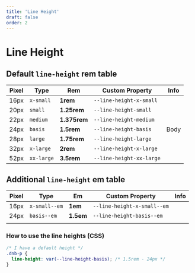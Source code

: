 ```yaml
---
title: 'Line Height'
draft: false
order: 2
---
```


# Line Height

## Default `line-height` **rem** table

| Pixel | Type       | Rem          | Custom Property          | Info |
| ----- | ---------- | ------------ | ------------------------ | ---- |
| 16px  | `x-small`  | **1rem**     | `--line-height-x-small`  |      |
| 20px  | `small`    | **1.25rem**  | `--line-height-small`    |      |
| 22px  | `medium`   | **1.375rem** | `--line-height-medium`   |      |
| 24px  | `basis`    | **1.5rem**   | `--line-height-basis`    | Body |
| 28px  | `large`    | **1.75rem**  | `--line-height-large`    |      |
| 32px  | `x-large`  | **2rem**     | `--line-height-x-large`  |      |
| 52px  | `xx-large` | **3.5rem**   | `--line-height-xx-large` |      |

## Additional `line-height` **em** table

| Pixel | Type          | Em        | Custom Property             | Info |
| ----- | ------------- | --------- | --------------------------- | ---- |
| 16px  | `x-small--em` | **1em**   | `--line-height-x-small--em` |      |
| 24px  | `basis--em`   | **1.5em** | `--line-height-basis--em`   |      |
|       |               |           |                             |      |

### How to use the line heights (CSS)

```css
/* I have a default height */
.dnb-p {
  line-height: var(--line-height-basis); /* 1.5rem - 24px */
}
```
